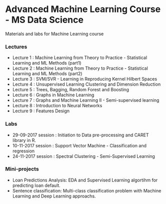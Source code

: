# Advanced Machine Learning Course - MS Data Science

Materials and labs for Machine Learning course


### Lectures

  - Lecture 1 : Machine Learning from Theory to Practice - Statistical Learning and ML Methods (part1)
  - Lecture 2 : Machine Learning from Theory to Practice - Statistical Learning and ML Methods (part2)
  - Lecture 3 : SVM/SVR  - Learning in Reproducing Kernel Hilbert Spaces
  - Lecture 4 : Unsupervised Learning Clustering and Dimension Reduction
  - Lecture 5 : Trees, Bagging, Random Forest and Boosting
  - Lecture 6 : Graphs in Machine Learning
  - Lecture 7 : Graphs and Machine Learning II - Semi-supervised learning
  - Lecture 8 : Introduction to Neural Networks
  - Lecture 9 : Features Design

### Labs

  - 29-09-2017 session : Initiation to Data pre-processing and CARET library in R.
  - 10-11-2017 session : Support Vector Machine - Classification and regression
  - 24-11-2017 session : Spectral Clustering - Semi-Supervised Learning
  
### Mini-projects

  - Loan Predictions Analysis: EDA and Supervised Learning algortihm for predicting loan default. 
  - Sentence classification: Multi-class classification problem with Machine Learning and Deep Learning approachs.
